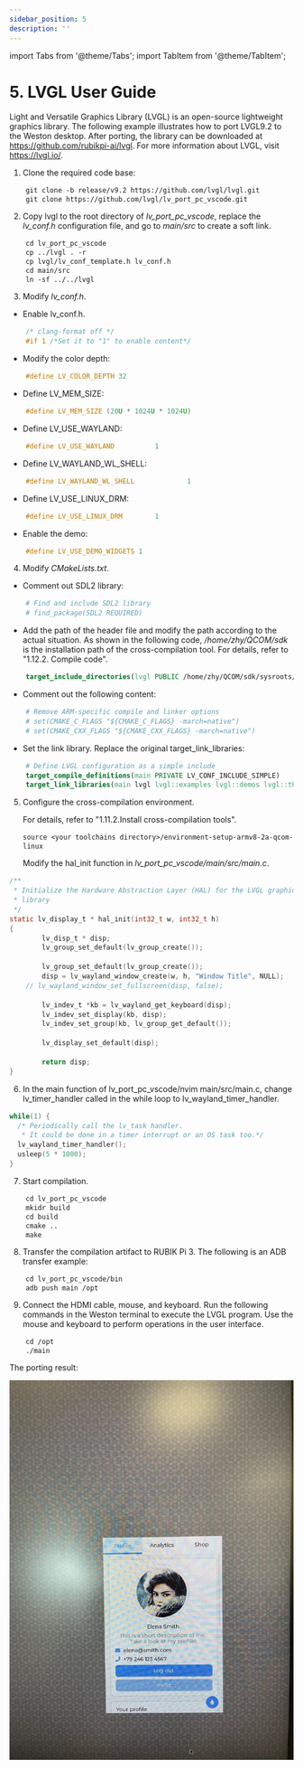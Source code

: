 ```yaml
---
sidebar_position: 5
description: ''
---
```


import Tabs from '@theme/Tabs';
import TabItem from '@theme/TabItem';

# 5. LVGL User Guide

Light and Versatile Graphics Library (LVGL) is an open-source lightweight graphics library. The following example illustrates how to port LVGL9.2 to the Weston desktop. After porting, the library can be downloaded at https://github.com/rubikpi-ai/lvgl. For more information about LVGL, visit https://lvgl.io/.

1.  Clone the required code base:

```Shell showLineNumbers  
    git clone -b release/v9.2 https://github.com/lvgl/lvgl.git  
    git clone https://github.com/lvgl/lv_port_pc_vscode.git
```

2.  Copy lvgl to the root directory of *lv_port_pc_vscode*, replace the *lv_conf.h* configuration file, and go to *main/src* to create a soft link.

```Shell showLineNumbers  
    cd lv_port_pc_vscode  
    cp ../lvgl . -r  
    cp lvgl/lv_conf_template.h lv_conf.h  
    cd main/src  
    ln -sf ../../lvgl
```

3.  Modify *lv_conf.h*.
-   Enable lv_conf.h.

```C showLineNumbers  
    /* clang-format off */  
    #if 1 /*Set it to "1" to enable content*/
```

-   Modify the color depth:

```C showLineNumbers  
    #define LV_COLOR_DEPTH 32
```

-   Define LV_MEM_SIZE:

```C showLineNumbers  
    #define LV_MEM_SIZE (20U * 1024U * 1024U)
```

-   Define LV_USE_WAYLAND:

```C showLineNumbers  
    #define LV_USE_WAYLAND          1
```

-   Define LV_WAYLAND_WL_SHELL:

```C showLineNumbers  
    #define LV_WAYLAND_WL_SHELL             1
```

-   Define LV_USE_LINUX_DRM:

```C showLineNumbers  
    #define LV_USE_LINUX_DRM        1
```

-   Enable the demo:

```C showLineNumbers  
    #define LV_USE_DEMO_WIDGETS 1
```

4.  Modify *CMakeLists.txt*.
-   Comment out SDL2 library:

```CMake showLineNumbers  
    # Find and include SDL2 library  
    # find_package(SDL2 REQUIRED)
```

-   Add the path of the header file and modify the path according to the actual situation. As shown in the following code, */home/zhy/QCOM/sdk* is the installation path of the cross-compilation tool. For details, refer to "1.12.2. Compile code".

```CMake showLineNumbers  
    target_include_directories(lvgl PUBLIC /home/zhy/QCOM/sdk/sysroots/armv8-2a-qcom-linux/usr/include/drm)
```

-   Comment out the following content:

```CMake showLineNumbers  
    # Remove ARM-specific compile and linker options  
    # set(CMAKE_C_FLAGS "${CMAKE_C_FLAGS} -march=native")  
    # set(CMAKE_CXX_FLAGS "${CMAKE_CXX_FLAGS} -march=native")
```

-   Set the link library. Replace the original target_link_libraries:

```CMake showLineNumbers  
    # Define LVGL configuration as a simple include  
    target_compile_definitions(main PRIVATE LV_CONF_INCLUDE_SIMPLE)  
    target_link_libraries(main lvgl lvgl::examples lvgl::demos lvgl::thorvg m pthread rt drmfs drm_etnaviv drm_nouveau drm_omap drmtime drm drmutils sdedrm xkbcommon wayland-client wayland-cursor wayland-egl EGL GLESv2)
```

5.  Configure the cross-compilation environment. 

    For details, refer to "1.11.2.Install cross-compilation tools".

    ```Shell showLineNumbers  
    source <your toolchains directory>/environment-setup-armv8-2a-qcom-linux
    ```

    Modify the hal_init function in *lv_port_pc_vscode/main/src/main.c*.

```C showLineNumbers
/**
 * Initialize the Hardware Abstraction Layer (HAL) for the LVGL graphics
 * library
 */
static lv_display_t * hal_init(int32_t w, int32_t h)
{
        lv_disp_t * disp;
        lv_group_set_default(lv_group_create());

        lv_group_set_default(lv_group_create());
        disp = lv_wayland_window_create(w, h, "Window Title", NULL);
    // lv_wayland_window_set_fullscreen(disp, false);

        lv_indev_t *kb = lv_wayland_get_keyboard(disp);
        lv_indev_set_display(kb, disp);
        lv_indev_set_group(kb, lv_group_get_default());

        lv_display_set_default(disp);

        return disp;
}
```

6.  In the main function of lv_port_pc_vscode/nvim main/src/main.c, change lv_timer_handler called in the while loop to lv_wayland_timer_handler.

```C showLineNumbers
while(1) {
  /* Periodically call the lv_task handler.
   * It could be done in a timer interrupt or an OS task too.*/
  lv_wayland_timer_handler();
  usleep(5 * 1000);
}

```

7.  Start compilation.

```Shell showLineNumbers  
    cd lv_port_pc_vscode  
    mkidr build  
    cd build  
    cmake ..  
    make
```

8.  Transfer the compilation artifact to RUBIK Pi 3. The following is an ADB transfer example:

```Shell showLineNumbers  
    cd lv_port_pc_vscode/bin  
    adb push main /opt
```

9.  Connect the HDMI cable, mouse, and keyboard. Run the following commands in the Weston terminal to execute the LVGL program. Use the mouse and keyboard to perform operations in the user interface.

```Shell showLineNumbers  
    cd /opt  
    ./main
```

The porting result:

![](media/62e9e4481da8869f5bcc36468407e315.png)
